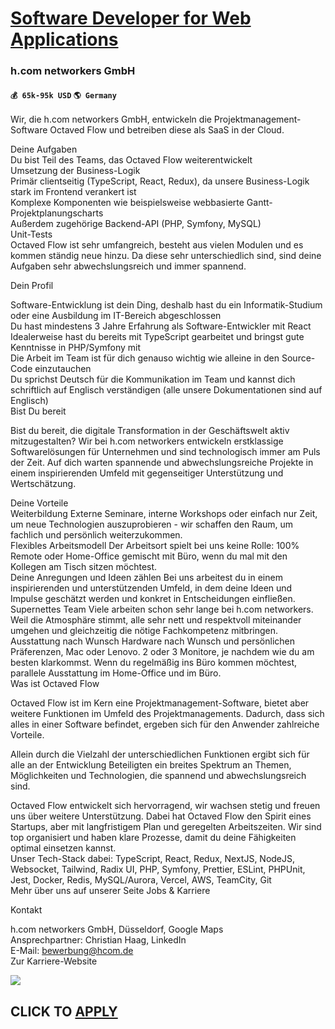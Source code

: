 # [Software Developer for Web Applications](https://www.remotewlb.com/apply/software-developer-for-web-applications)  
### h.com networkers GmbH  
#### `💰 65k-95k USD` `🌎 Germany`  

Wir, die h.com networkers GmbH, entwickeln die Projektmanagement-Software Octaved Flow und betreiben diese als SaaS in der Cloud.  
  
Deine Aufgaben  
Du bist Teil des Teams, das Octaved Flow weiterentwickelt  
Umsetzung der Business-Logik  
Primär clientseitig (TypeScript, React, Redux), da unsere Business-Logik stark im Frontend verankert ist  
Komplexe Komponenten wie beispielsweise webbasierte Gantt-Projektplanungscharts  
Außerdem zugehörige Backend-API (PHP, Symfony, MySQL)  
Unit-Tests  
Octaved Flow ist sehr umfangreich, besteht aus vielen Modulen und es kommen ständig neue hinzu. Da diese sehr unterschiedlich sind, sind deine Aufgaben sehr abwechslungsreich und immer spannend.  
  
Dein Profil  
  
Software-Entwicklung ist dein Ding, deshalb hast du ein Informatik-Studium oder eine Ausbildung im IT-Bereich abgeschlossen  
Du hast mindestens 3 Jahre Erfahrung als Software-Entwickler mit React  
Idealerweise hast du bereits mit TypeScript gearbeitet und bringst gute Kenntnisse in PHP/Symfony mit  
Die Arbeit im Team ist für dich genauso wichtig wie alleine in den Source-Code einzutauchen  
Du sprichst Deutsch für die Kommunikation im Team und kannst dich schriftlich auf Englisch verständigen (alle unsere Dokumentationen sind auf Englisch)  
Bist Du bereit  
  
Bist du bereit, die digitale Transformation in der Geschäftswelt aktiv mitzugestalten? Wir bei h.com networkers entwickeln erstklassige Softwarelösungen für Unternehmen und sind technologisch immer am Puls der Zeit. Auf dich warten spannende und abwechslungsreiche Projekte in einem inspirierenden Umfeld mit gegenseitiger Unterstützung und Wertschätzung.  
  
Deine Vorteile  
Weiterbildung Externe Seminare, interne Workshops oder einfach nur Zeit, um neue Technologien auszuprobieren - wir schaffen den Raum, um fachlich und persönlich weiterzukommen.  
Flexibles Arbeitsmodell Der Arbeitsort spielt bei uns keine Rolle: 100% Remote oder Home-Office gemischt mit Büro, wenn du mal mit den Kollegen am Tisch sitzen möchtest.  
Deine Anregungen und Ideen zählen Bei uns arbeitest du in einem inspirierenden und unterstützenden Umfeld, in dem deine Ideen und Impulse geschätzt werden und konkret in Entscheidungen einfließen.  
Supernettes Team Viele arbeiten schon sehr lange bei h.com networkers. Weil die Atmosphäre stimmt, alle sehr nett und respektvoll miteinander umgehen und gleichzeitig die nötige Fachkompetenz mitbringen.  
Ausstattung nach Wunsch Hardware nach Wunsch und persönlichen Präferenzen, Mac oder Lenovo. 2 oder 3 Monitore, je nachdem wie du am besten klarkommst. Wenn du regelmäßig ins Büro kommen möchtest, parallele Ausstattung im Home-Office und im Büro.  
Was ist Octaved Flow  
  
Octaved Flow ist im Kern eine Projektmanagement-Software, bietet aber weitere Funktionen im Umfeld des Projektmanagements. Dadurch, dass sich alles in einer Software befindet, ergeben sich für den Anwender zahlreiche Vorteile.  
  
Allein durch die Vielzahl der unterschiedlichen Funktionen ergibt sich für alle an der Entwicklung Beteiligten ein breites Spektrum an Themen, Möglichkeiten und Technologien, die spannend und abwechslungsreich sind.  
  
Octaved Flow entwickelt sich hervorragend, wir wachsen stetig und freuen uns über weitere Unterstützung. Dabei hat Octaved Flow den Spirit eines Startups, aber mit langfristigem Plan und geregelten Arbeitszeiten. Wir sind top organisiert und haben klare Prozesse, damit du deine Fähigkeiten optimal einsetzen kannst.  
Unser Tech-Stack dabei: TypeScript, React, Redux, NextJS, NodeJS, Websocket, Tailwind, Radix UI, PHP, Symfony, Prettier, ESLint, PHPUnit, Jest, Docker, Redis, MySQL/Aurora, Vercel, AWS, TeamCity, Git  
Mehr über uns auf unserer Seite Jobs & Karriere  
  
Kontakt  
  
h.com networkers GmbH, Düsseldorf, Google Maps  
Ansprechpartner: Christian Haag, LinkedIn  
E-Mail: bewerbung@hcom.de  
Zur Karriere-Website

![](https://remotive.com/job/track/1898123/blank.gif?source=public_api)  
## CLICK TO [APPLY](https://www.remotewlb.com/apply/software-developer-for-web-applications)

